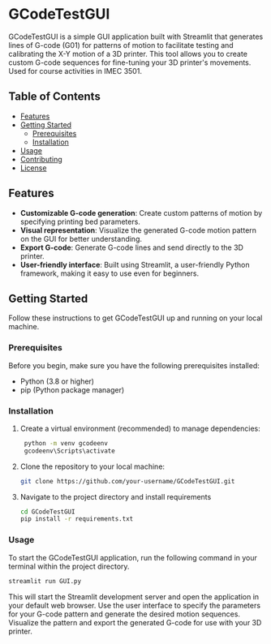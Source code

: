 # GCodeTestGUI



GCodeTestGUI is a simple GUI application built with Streamlit that generates lines of G-code (G01) for patterns of motion to facilitate testing and calibrating the X-Y motion of a 3D printer. This tool allows you to create custom G-code sequences for fine-tuning your 3D printer's movements. Used for course activities in IMEC 3501.

## Table of Contents

- [Features](#features)
- [Getting Started](#getting-started)
  - [Prerequisites](#prerequisites)
  - [Installation](#installation)
- [Usage](#usage)
- [Contributing](#contributing)
- [License](#license)

## Features

- **Customizable G-code generation**: Create custom patterns of motion by specifying printing bed parameters.
- **Visual representation**: Visualize the generated G-code motion pattern on the GUI for better understanding.
- **Export G-code**: Generate G-code lines and send directly to the 3D printer.
- **User-friendly interface**: Built using Streamlit, a user-friendly Python framework, making it easy to use even for beginners.

## Getting Started

Follow these instructions to get GCodeTestGUI up and running on your local machine.

### Prerequisites

Before you begin, make sure you have the following prerequisites installed:

- Python (3.8 or higher)
- pip (Python package manager)

### Installation

1. Create a virtual environment (recommended) to manage dependencies:
    
   ```bash
    python -m venv gcodeenv
    gcodeenv\Scripts\activate
    ```
2. Clone the repository to your local machine:

   ```bash
   git clone https://github.com/your-username/GCodeTestGUI.git
    ```
3. Navigate to the project directory and install requirements

   ```bash
   cd GCodeTestGUI
   pip install -r requirements.txt
    ```

### Usage

To start the GCodeTestGUI application, run the following command in your terminal within the project directory.

   ```bash
   streamlit run GUI.py
   ```

This will start the Streamlit development server and open the application in your default web browser. Use the user interface to specify the parameters for your G-code pattern and generate the desired motion sequences. Visualize the pattern and export the generated G-code for use with your 3D printer.